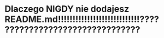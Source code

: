 # Dlaczego NIGDY nie dodajesz README.md!!!!!!!!!!!!!!!!!!!!!!!!!!!!????????????????????????????????
